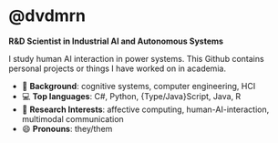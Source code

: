 # @dvdmrn

**R&D Scientist in Industrial AI and Autonomous Systems**

I study human AI interaction in power systems. This Github contains personal projects or things I have worked on in academia.

- 📜 **Background**: cognitive systems, computer engineering, HCI
- 💻 **Top languages**: C#, Python, {Type/Java}Script, Java, R
- 🔎 **Research Interests**: affective computing, human-AI-interaction, multimodal communication
- 😄 **Pronouns**: they/them
<!-- - 🌱 **current learning**: many things
 -->
<!--
**dvdmrn/dvdmrn** is a ✨ _special_ ✨ repository because its `README.md` (this file) appears on your GitHub profile.

Here are some ideas to get you started:

- 🔭 I’m currently working on ...
- 🌱 I’m currently learning ...
- 👯 I’m looking to collaborate on ...
- 🤔 I’m looking for help with ...
- 💬 Ask me about ...
- 📫 How to reach me: ...
- 😄 Pronouns: ...
- ⚡ Fun fact: ...
-->
